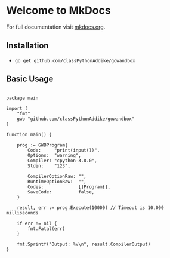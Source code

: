 # Welcome to MkDocs

For full documentation visit [mkdocs.org](https://www.mkdocs.org).

## Installation

* `go get github.com/classPythonAddike/gowandbox`

## Basic Usage

```golang

package main

import (
	"fmt"
	gwb "github.com/classPythonAddike/gowandbox"
)

function main() {
	
	prog := GWBProgram{
		Code:     "print(input())",
		Options:  "warning",
		Compiler: "cpython-3.8.0",
		Stdin:    "123",

		CompilerOptionRaw: "",
		RuntimeOptionRaw:  "",
		Codes:             []Program{},
		SaveCode:          false,
	}

	result, err := prog.Execute(10000) // Timeout is 10,000 milliseconds

	if err != nil {
		fmt.Fatal(err)
	}

	fmt.Sprintf("Output: %v\n", result.CompilerOutput)
}

```
